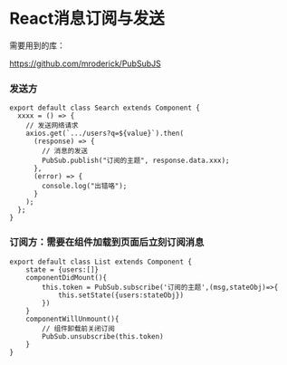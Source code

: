 # React消息订阅与发送

需要用到的库：

https://github.com/mroderick/PubSubJS

### 发送方

```react
export default class Search extends Component {
  xxxx = () => {
    // 发送网络请求
    axios.get(`.../users?q=${value}`).then(
      (response) => {
        // 消息的发送
        PubSub.publish("订阅的主题", response.data.xxx);
      },
      (error) => {
        console.log("出错咯");
      }
    );
  };
}
```



### 订阅方：需要在组件加载到页面后立刻订阅消息

```react
export default class List extends Component {
    state = {users:[]}
    componentDidMount(){
        this.token = PubSub.subscribe('订阅的主题',(msg,stateObj)=>{
            this.setState({users:stateObj})
        })
    }
    componentWillUnmount(){
      	// 组件卸载前关闭订阅
        PubSub.unsubscribe(this.token)
    }
}
```

